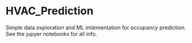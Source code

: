 # HVAC_Prediction
Simple data exploration and ML imlementation for occupancy prediction.  See the jupyer notebooks for all info.
